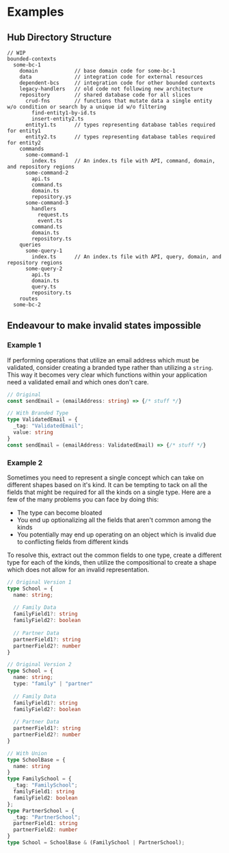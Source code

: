 # Examples

## Hub Directory Structure
```
// WIP
bounded-contexts
  some-bc-1
    domain            // base domain code for some-bc-1
    data              // integration code for external resources
    dependent-bcs     // integration code for other bounded contexts
    legacy-handlers   // old code not following new architecture
    repository        // shared database code for all slices
      crud-fns        // functions that mutate data a single entity w/o condition or search by a unique id w/o filtering
        find-entity1-by-id.ts
        insert-entity2.ts
      entity1.ts      // types representing database tables required for entity1
      entity2.ts      // types representing database tables required for entity2
    commands
      some-command-1
        index.ts      // An index.ts file with API, command, domain, and repository regions
      some-command-2
        api.ts
        command.ts
        domain.ts
        repository.ys
      some-command-3
        handlers
          request.ts
          event.ts
        command.ts
        domain.ts
        repository.ts
    queries
      some-query-1
        index.ts      // An index.ts file with API, query, domain, and repository regions
      some-query-2
        api.ts
        domain.ts
        query.ts
        repository.ts
    routes
  some-bc-2
```

## Endeavour to make invalid states impossible

### Example 1
If performing operations that utilize an email address which must be validated, consider creating a branded type rather than utilizing a `string`. This way it becomes very clear which functions within your application need a validated email and which ones don't care.
```typescript
// Original
const sendEmail = (emailAddress: string) => {/* stuff */}

// With Branded Type
type ValidatedEmail = { 
  _tag: "ValidatedEmail"; 
  value: string 
}
const sendEmail = (emailAddress: ValidatedEmail) => {/* stuff */}
``` 

### Example 2
Sometimes you need to represent a single concept which can take on different shapes based on it's kind. It can be tempting to tack on all the fields that might be required for all the kinds on a single type. Here are a few of the many problems you can face by doing this:
- The type can become bloated
- You end up optionalizing all the fields that aren't common among the kinds
- You potentially may end up operating on an object which is invalid due to conflicting fields from different kinds

To resolve this, extract out the common fields to one type, create a different type for each of the kinds, then utilize the compositional to create a shape which does not allow for an invalid representation.
```typescript
// Original Version 1
type School = { 
  name: string; 
  
  // Family Data
  familyField1?: string
  familyField2?: boolean
  
  // Partner Data
  partnerField1?: string
  partnerField2?: number
}

// Original Version 2
type School = {
  name: string;
  type: "family" | "partner"
  
  // Family Data
  familyField1?: string
  familyField2?: boolean
  
  // Partner Data
  partnerField1?: string
  partnerField2?: number
}

// With Union
type SchoolBase = {
  name: string
}
type FamilySchool = { 
  _tag: "FamilySchool"; 
  familyField1: string
  familyField2: boolean
}; 
type PartnerSchool = { 
  _tag: "PartnerSchool"; 
  partnerField1: string
  partnerField2: number
}
type School = SchoolBase & (FamilySchool | PartnerSchool); 
```